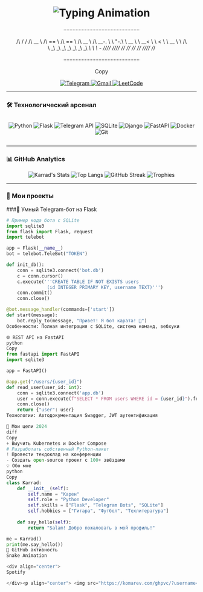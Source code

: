 <h1 align="center">
  <img src="https://readme-typing-svg.demolab.com?font=Fira+Code&weight=600&size=30&duration=3000&pause=1000&color=1DA1F2&center=true&vCenter=true&width=435&lines=👋+SALAM%2C+Я+𝕜𝕒𝕣𝕣𝕒𝕕;🐍+Python+Developer;💻+Backend+Engineer;🚀+Open+Source+Lover" alt="Typing Animation" />
</h1>

<div align="center">
  
··················································

/\ / / /\ __ \ /\ == \ /\ == \ /\ __ \ /\ __-.
\ \ "-.\ \ __ \ \ __< \ \ < \ \ __ \ \ /\ \
\ _\ _\ _\ _\ _\ _\ _\ _\ _\ _\ _-
//// //// // // // // //// /____/

··················································

Copy

</div>

<p align="center">
  <a href="https://t.me/KarradM" target="_blank">
    <img src="https://img.shields.io/badge/Telegram-2CA5E0?style=for-the-badge&logo=telegram&logoColor=white" alt="Telegram">
  </a>
  <a href="mailto:karad120109@gmail.com">
    <img src="https://img.shields.io/badge/Gmail-D14836?style=for-the-badge&logo=gmail&logoColor=white" alt="Gmail">
  </a>
  <a href="https://leetcode.com/yourprofile" target="_blank">
    <img src="https://img.shields.io/badge/dynamic/json?style=for-the-badge&color=FFA116&label=LeetCode&query=solved&url=https://leetcode-badge.vercel.app/api/karrad1201&logo=leetcode&logoColor=white" alt="LeetCode">
  </a>
</p>

---

### 🛠 Технологический арсенал

<div align="center" style="display: flex; flex-wrap: wrap; gap: 10px; justify-content: center;">
  
![Python](https://img.shields.io/badge/-Python-3776AB?style=for-the-badge&logo=python&logoColor=white&labelColor=black)
![Flask](https://img.shields.io/badge/-Flask-000000?style=for-the-badge&logo=flask&logoColor=white&labelColor=black)
![Telegram API](https://img.shields.io/badge/-Telegram_Bot-26A5E4?style=for-the-badge&logo=telegram&logoColor=white&labelColor=black)
![SQLite](https://img.shields.io/badge/-SQLite-003B57?style=for-the-badge&logo=sqlite&logoColor=white&labelColor=black)
![Django](https://img.shields.io/badge/-Django-092E20?style=for-the-badge&logo=django&logoColor=white&labelColor=black)
![FastAPI](https://img.shields.io/badge/-FastAPI-005571?style=for-the-badge&logo=fastapi&logoColor=white&labelColor=black)
![Docker](https://img.shields.io/badge/-Docker-2496ED?style=for-the-badge&logo=docker&logoColor=white&labelColor=black)
![Git](https://img.shields.io/badge/-Git-F05032?style=for-the-badge&logo=git&logoColor=white&labelColor=black)

</div>

---

### 📊 GitHub Analytics

<div align="center">
  
![Karrad's Stats](https://github-readme-stats.vercel.app/api?username=karrad1201&show_icons=true&theme=radical&hide_border=true&include_all_commits=true&count_private=true)
![Top Langs](https://github-readme-stats.vercel.app/api/top-langs/?username=karrad1201&layout=compact&theme=radical&hide_border=true&langs_count=6)
![GitHub Streak](https://streak-stats.demolab.com/?user=karrad1201&theme=radical&hide_border=true)
![Trophies](https://github-profile-trophy.vercel.app/?username=karrad1201&theme=radical&column=7&margin-w=15)

</div>

---

### 🚀 Мои проекты

###🤖 Умный Telegram-бот на Flask
```python
# Пример кода бота с SQLite
import sqlite3
from flask import Flask, request
import telebot

app = Flask(__name__)
bot = telebot.TeleBot("TOKEN")

def init_db():
    conn = sqlite3.connect('bot.db')
    c = conn.cursor()
    c.execute('''CREATE TABLE IF NOT EXISTS users
               (id INTEGER PRIMARY KEY, username TEXT)''')
    conn.commit()
    conn.close()

@bot.message_handler(commands=['start'])
def start(message):
    bot.reply_to(message, "Привет! Я бот карата! 🥋")
Особенности: Полная интеграция с SQLite, система команд, вебхуки

🌐 REST API на FastAPI
python
Copy
from fastapi import FastAPI
import sqlite3

app = FastAPI()

@app.get("/users/{user_id}")
def read_user(user_id: int):
    conn = sqlite3.connect('app.db')
    user = conn.execute(f"SELECT * FROM users WHERE id = {user_id}").fetchone()
    conn.close()
    return {"user": user}
Технологии: Автодокументация Swagger, JWT аутентификация

🎯 Мои цели 2024
diff
Copy
+ Выучить Kubernetes и Docker Compose
# Разработать собственный Python-пакет
! Провести техдоклад на конференции
- Создать open-source проект с 100+ звёздами
💡 Обо мне
python
Copy
class Karrad:
    def __init__(self):
        self.name = "Карен"
        self.role = "Python Developer"
        self.skills = ["Flask", "Telegram Bots", "SQLite"]
        self.hobbies = ["Гитара", "Футбол", "Техлитература"]
    
    def say_hello(self):
        return "Salam! Добро пожаловать в мой профиль!"

me = Karrad()
print(me.say_hello())
🐍 GitHub активность
Snake Animation

<div align="center">
Spotify

</div><p align="center"> <img src="https://komarev.com/ghpvc/?username=karrad1201&label=Profile%20views&color=0e75b6&style=for-the-badge" alt="profile views" /> </p> ```
